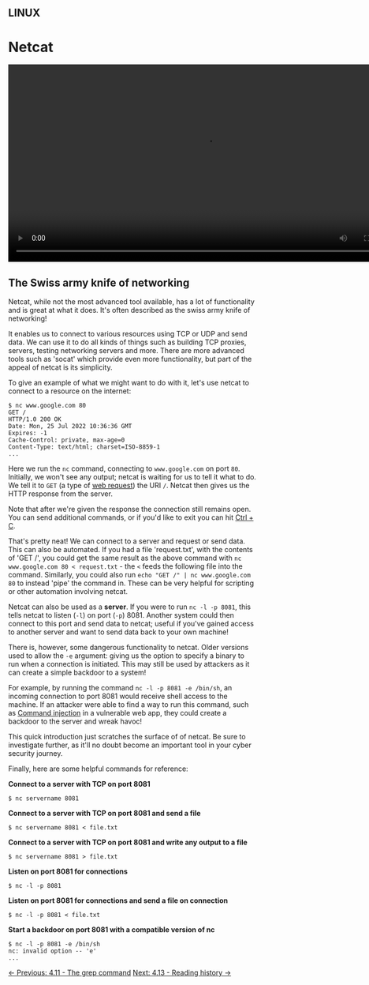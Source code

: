 ## LINUX

# Netcat

<div align="center">
 <video src="https://github.com/alphyos/CyberStart-2023/assets/108233076/ad452d31-87f7-433e-860b-517b45a3437f" width="800" />
</div>

## The Swiss army knife of networking

Netcat, while not the most advanced tool available, has a lot of
functionality and is great at what it does. It's often described as the
swiss army knife of networking!

It enables us to connect to various resources using TCP or UDP and
send data. We can use it to do all kinds of things such as building TCP
proxies, servers, testing networking servers and more. There are more
advanced tools such as 'socat' which provide even more functionality,
but part of the appeal of netcat is its simplicity.

To give an example of what we might want to do with it, let's use netcat to connect to a resource on the internet:

```console
$ nc www.google.com 80
GET /
HTTP/1.0 200 OK
Date: Mon, 25 Jul 2022 10:36:36 GMT
Expires: -1
Cache-Control: private, max-age=0
Content-Type: text/html; charset=ISO-8859-1
...
```

Here we run the `nc` command, connecting to `www.google.com` on port `80`. Initially, we won't see any output; netcat is waiting for us to tell it what to do. We tell it to `GET` (a type of [web request](https://play.cyberstart.com/field-manual/8f9cbd06-d7eb-11eb-93d2-0242ac140009)) the URI `/`. Netcat then gives us the HTTP response from the server.

Note that after we're given the response the connection still remains
 open. You can send additional commands, or if you'd like to exit you
can hit [Ctrl + C](https://play.cyberstart.com/field-manual/8fbecfe0-d7eb-11eb-8e19-0242ac140009).

That's pretty neat! We can connect to a server and request or send
data. This can also be automated. If you had a file 'request.txt', with
the contents of 'GET /', you could get the same result as the above
command with `nc www.google.com 80 < request.txt` - the `<` feeds the following file into the command. Similarly, you could also run `echo "GET /" | nc www.google.com 80` to instead 'pipe' the command in. These can be very helpful for scripting or other automation involving netcat.

Netcat can also be used as a **server**. If you were to run `nc -l -p 8081`, this tells netcat to listen (`-l`) on port (`-p`)
 8081. Another system could then connect to this port and send data to
netcat; useful if you've gained access to another server and want to
send data back to your own machine!

There is, however, some dangerous functionality to netcat. Older versions used to allow the `-e`
 argument: giving us the option to specify a binary to run when a
connection is initiated. This may still be used by attackers as it can
create a simple backdoor to a system!

For example, by running the command `nc -l -p 8081 -e /bin/sh`,
 an incoming connection to port 8081 would receive shell access to the
machine. If an attacker were able to find a way to run this command,
such as [Command injection](https://play.cyberstart.com/field-manual/8f9f21e0-d7eb-11eb-9ae7-0242ac140009) in a vulnerable web app, they could create a backdoor to the server and wreak havoc!

This quick introduction just scratches the surface of of netcat. Be
sure to investigate further, as it'll no doubt become an important tool
in your cyber security journey.

Finally, here are some helpful commands for reference:

**Connect to a server with TCP on port 8081**

```console
$ nc servername 8081
```

**Connect to a server with TCP on port 8081 and send a file**

```console
$ nc servername 8081 < file.txt
```

**Connect to a server with TCP on port 8081 and write any output to a file**

```console
$ nc servername 8081 > file.txt
```

**Listen on port 8081 for connections**

```console
$ nc -l -p 8081
```

**Listen on port 8081 for connections and send a file on connection**

```console
$ nc -l -p 8081 < file.txt
```

**Start a backdoor on port 8081 with a compatible version of nc**

```console
$ nc -l -p 8081 -e /bin/sh
nc: invalid option -- 'e'
...
```

[← Previous: 4.11 - The grep command](https://play.cyberstart.com/field-manual/8fc12286-d7eb-11eb-b542-0242ac140009)
[Next: 4.13 - Reading history →](https://play.cyberstart.com/field-manual/8fc35358-d7eb-11eb-b062-0242ac140009)
